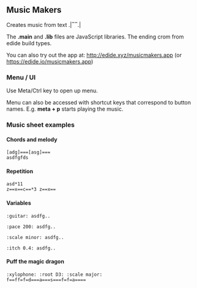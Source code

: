 ## Music Makers

Creates music from text  .|‾‾.|

The __.main__ and __.lib__ files are JavaScript libraries. The ending crom from edide build types.

You can also try out the app at: http://edide.xyz/musicmakers.app (or https://edide.io/musicmakers.app)

### Menu / UI

Use Meta/Ctrl key to open up menu.

Menu can also be accessed with shortcut keys that correspond to button names. E.g. __meta + p__ starts playing the music.

### Music sheet examples

#### Chords and melody
```
[adg]===[asg]===
asdfgfds
```

#### Repetition
```
asd*11
z==x==c==*3 z==x==
```

#### Variables
```
:guitar: asdfg..

:pace 200: asdfg..

:scale minor: asdfg..

:itch 0.4: asdfg..
```

#### Puff the magic dragon
```
:xylophone: :root D3: :scale major:
f==ff=f=d===a===s===f=f=a====
```
